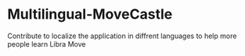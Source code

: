 # Multilingual-MoveCastle
Contribute to localize the application in diffrent languages to help more people learn Libra Move
